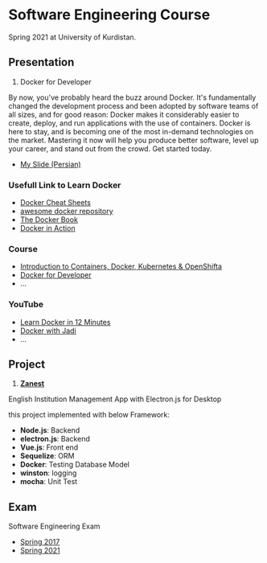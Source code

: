  
# Software Engineering Course 
Spring 2021 at University of Kurdistan.

## Presentation
1. Docker for Developer 

By now, you've probably heard the buzz around Docker. It's fundamentally changed the development process and been adopted by software teams of all sizes, and for good reason: Docker makes it considerably easier to create, deploy, and run applications with the use of containers.
Docker is here to stay, and is becoming one of the most in-demand technologies on the market. Mastering it now will help you produce better software, level up your career, and stand out from the crowd. Get started today.
* [My Slide (Persian)](https://github.com/eqba1/Software-Engineering-2/raw/main/Presentation/Docker.pdf)

### Usefull Link to Learn Docker
* [Docker Cheat Sheets](https://github.com/LeCoupa/awesome-cheatsheets/blob/master/tools/docker.sh)
* [awesome docker repository](https://github.com/veggiemonk/awesome-docker)
* [The Docker Book](https://www.amazon.de/dp/B00LRROTI4?linkCode=gs2&tag=javarevisit00-21)
* [Docker in Action](https://www.amazon.com/Docker-Action-Jeff-Nickoloff-dp-1617294764/dp/1617294764?tag=javamysqlanta-200)

### Course 
* [Introduction to Containers, Docker, Kubernetes & OpenShifta](https://www.coursera.org/learn/ibm-containers-docker-kubernetes-openshift)
* [Docker for Developer](https://www.educative.io/courses/docker-for-developers)
* ...

### YouTube
* [Learn Docker in 12 Minutes](https://www.youtube.com/watch?v=YFl2mCHdv24)
* [Docker with Jadi](https://www.youtube.com/watch?v=_jKNnHROiC0)
* ...

## Project 
1. **[Zanest](https://github.com/ZanestIO/zanest-desktop)**

English Institution Management App with Electron.js for Desktop

this project implemented with below Framework:
* **Node.js**: Backend 
* **electron.js**: Backend
* **Vue.js**: Front end 
* **Sequelize**: ORM 
* **Docker**: Testing Database Model
* **winston**: logging 
* **mocha**: Unit Test 

## Exam
Software Engineering Exam 
* [Spring 2017](https://github.com/eqba1/Software-Engineering-2/raw/main/Exam/SEFinalExm-UoK96.pdf)
* [Spring 2021](#)
